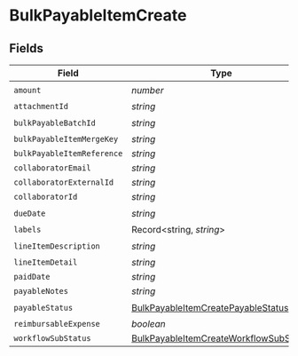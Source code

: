 # BulkPayableItemCreate


## Fields

| Field                                                                                                   | Type                                                                                                    | Required                                                                                                | Description                                                                                             |
| ------------------------------------------------------------------------------------------------------- | ------------------------------------------------------------------------------------------------------- | ------------------------------------------------------------------------------------------------------- | ------------------------------------------------------------------------------------------------------- |
| `amount`                                                                                                | *number*                                                                                                | :heavy_check_mark:                                                                                      | N/A                                                                                                     |
| `attachmentId`                                                                                          | *string*                                                                                                | :heavy_minus_sign:                                                                                      | N/A                                                                                                     |
| `bulkPayableBatchId`                                                                                    | *string*                                                                                                | :heavy_check_mark:                                                                                      | N/A                                                                                                     |
| `bulkPayableItemMergeKey`                                                                               | *string*                                                                                                | :heavy_minus_sign:                                                                                      | N/A                                                                                                     |
| `bulkPayableItemReference`                                                                              | *string*                                                                                                | :heavy_minus_sign:                                                                                      | N/A                                                                                                     |
| `collaboratorEmail`                                                                                     | *string*                                                                                                | :heavy_minus_sign:                                                                                      | N/A                                                                                                     |
| `collaboratorExternalId`                                                                                | *string*                                                                                                | :heavy_minus_sign:                                                                                      | N/A                                                                                                     |
| `collaboratorId`                                                                                        | *string*                                                                                                | :heavy_minus_sign:                                                                                      | N/A                                                                                                     |
| `dueDate`                                                                                               | *string*                                                                                                | :heavy_check_mark:                                                                                      | N/A                                                                                                     |
| `labels`                                                                                                | Record<string, *string*>                                                                                | :heavy_minus_sign:                                                                                      | N/A                                                                                                     |
| `lineItemDescription`                                                                                   | *string*                                                                                                | :heavy_check_mark:                                                                                      | N/A                                                                                                     |
| `lineItemDetail`                                                                                        | *string*                                                                                                | :heavy_minus_sign:                                                                                      | N/A                                                                                                     |
| `paidDate`                                                                                              | *string*                                                                                                | :heavy_minus_sign:                                                                                      | N/A                                                                                                     |
| `payableNotes`                                                                                          | *string*                                                                                                | :heavy_minus_sign:                                                                                      | N/A                                                                                                     |
| `payableStatus`                                                                                         | [BulkPayableItemCreatePayableStatus](../../models/shared/bulkpayableitemcreatepayablestatus.md)         | :heavy_check_mark:                                                                                      | N/A                                                                                                     |
| `reimbursableExpense`                                                                                   | *boolean*                                                                                               | :heavy_minus_sign:                                                                                      | N/A                                                                                                     |
| `workflowSubStatus`                                                                                     | [BulkPayableItemCreateWorkflowSubStatus](../../models/shared/bulkpayableitemcreateworkflowsubstatus.md) | :heavy_minus_sign:                                                                                      | N/A                                                                                                     |